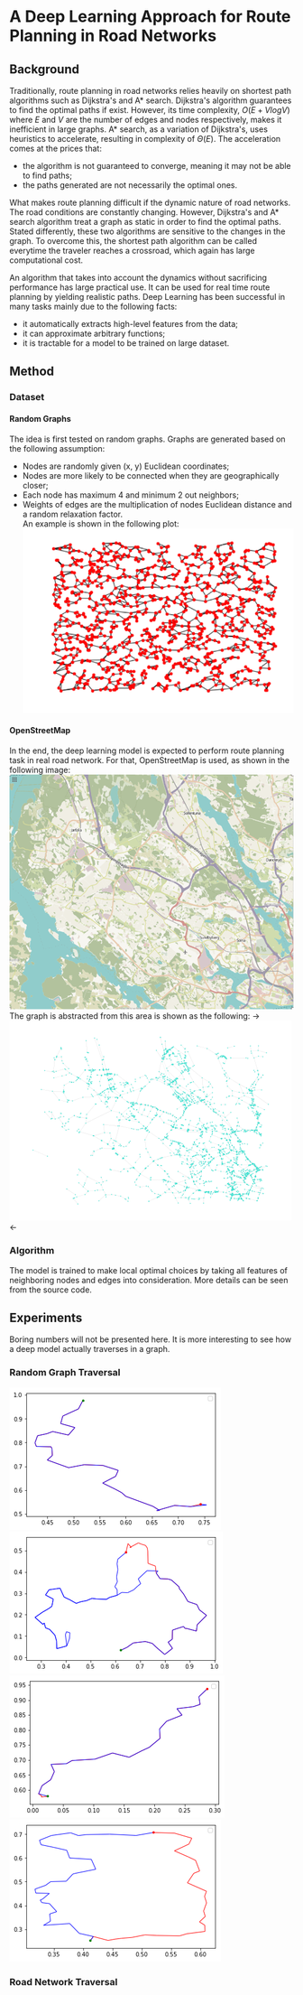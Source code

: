 # A Deep Learning Approach for Route Planning in Road Networks
## Background
Traditionally, route planning in road networks relies heavily on shortest path algorithms such as Dijkstra's and A* search.
Dijkstra's algorithm guarantees to find the optimal paths if exist. However, its time complexity, $O(E + VlogV)$ where $E$ and $V$ are the number of edges and nodes respectively, makes it inefficient in large graphs. A* search, as a variation of Dijkstra's, uses heuristics to accelerate, resulting in complexity of $\Theta (E)$. The acceleration comes at the prices that:  
* the algorithm is not guaranteed to converge, meaning it may not be able to find paths;  
* the paths generated are not necessarily the optimal ones.  

What makes route planning difficult if the dynamic nature of road networks. The road conditions are constantly changing. However, Dijkstra's and A* search algorithm treat a graph as static in order to find the optimal paths. Stated differently, these two algorithms are sensitive to the changes in the graph. To overcome this, the shortest path algorithm can be called everytime the traveler reaches a crossroad, which again has large computational cost.

An algorithm that takes into account the dynamics without sacrificing performance has large practical use. It can be used for real time route planning by yielding realistic paths. Deep Learning has been successful in many tasks mainly due to the following facts:  
* it automatically extracts high-level features from the data;  
* it can approximate arbitrary functions;  
* it is tractable for a model to be trained on large dataset.

## Method
### Dataset
#### Random Graphs
The idea is first tested on random graphs. Graphs are generated based on the following assumption:  
* Nodes are randomly given (x, y) Euclidean coordinates;  
* Nodes are more likely to be connected when they are geographically
closer;  
* Each node has maximum 4 and minimum 2 out neighbors;  
* Weights of edges are the multiplication of nodes Euclidean distance and a random relaxation factor.  
An example is shown in the following plot:
![](./images/1000_node_eg.png "A plot of a random graph with 1000 nodes")

#### OpenStreetMap
In the end, the deep learning model is expected to perform route planning task in real road network. For that, OpenStreetMap is used, as shown in the following image:
![](./images/northern_stockholm.png "A plot of the map of Northern Stockholm")
The graph is abstracted from this area is shown as the following:
->![](./images/road_network_abs.png "A plot of the map of Northern Stockholm")<-  
### Algorithm
The model is trained to make local optimal choices by taking all features of neighboring nodes and edges into consideration. More details can be seen from the source code.

## Experiments
Boring numbers will not be presented here. It is more interesting to see how a deep model actually traverses in a graph.
### Random Graph Traversal

![alt-text-1](./images/12.png "title-1")![alt-text-2](./images/22.png "title-2")  
![alt-text-1](./images/23.png "title-1")
![alt-text-2](./images/33.png "title-2")

### Road Network Traversal

